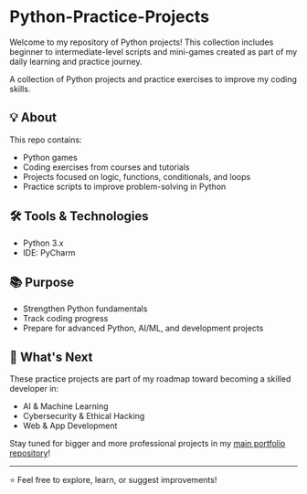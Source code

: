 # Python-Practice-Projects
Welcome to my repository of Python projects! This collection includes beginner to intermediate-level scripts and mini-games created as part of my daily learning and practice journey.

A collection of Python projects and practice exercises to improve my coding skills.

## 💡 About

This repo contains:
- Python games 
- Coding exercises from courses and tutorials
- Projects focused on logic, functions, conditionals, and loops
- Practice scripts to improve problem-solving in Python

## 🛠 Tools & Technologies
- Python 3.x
- IDE: PyCharm

## 📚 Purpose
- Strengthen Python fundamentals  
- Track coding progress  
- Prepare for advanced Python, AI/ML, and development projects  

## 🚀 What's Next
These practice projects are part of my roadmap toward becoming a skilled developer in:
- AI & Machine Learning  
- Cybersecurity & Ethical Hacking  
- Web & App Development  

Stay tuned for bigger and more professional projects in my [main portfolio repository](https://github.com/kaushik-ethicalhacker)!

---

⭐ Feel free to explore, learn, or suggest improvements!

